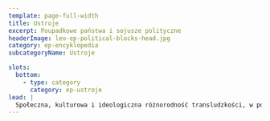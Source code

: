 ```yaml
---
template: page-full-width
title: Ustroje
excerpt: Poupadkowe państwa i sojusze polityczne
headerImage: leo-ep-political-blocks-head.jpg
category: ep-encyklopedia
subcategoryName: Ustroje

slots:
  bottom:
    - type: category
      category: ep-ustroje
lead: |
  Społeczna, kulturowa i ideologiczna różnorodność transludzkości, w połączeniu z jej rozproszoną i odizolowaną obecnością w klastrowych habitatów w całym Układzie Słonecznym, prowadzi do powstawania szerokiego wachlarza memów politycznych i frakcji promujących równie zróżnicowane modele organizacyjne. Wiele z tych ugrupowań łączy się w większe struktury polityczne, by wspólnie realizować cele i działać na rzecz wzajemnych interesów.
---
```

